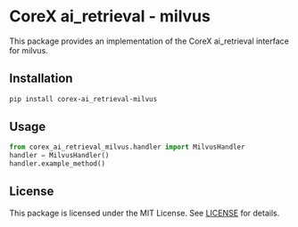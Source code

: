 # CoreX ai_retrieval - milvus

This package provides an implementation of the CoreX ai_retrieval interface for milvus.

## Installation
~~~bash
pip install corex-ai_retrieval-milvus
~~~

## Usage
~~~python
from corex_ai_retrieval_milvus.handler import MilvusHandler
handler = MilvusHandler()
handler.example_method()
~~~

## License
This package is licensed under the MIT License. See [LICENSE](../LICENSE) for details.
